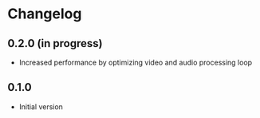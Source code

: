 # Changelog
## 0.2.0 (in progress)
- Increased performance by optimizing video and audio processing loop

## 0.1.0
- Initial version
